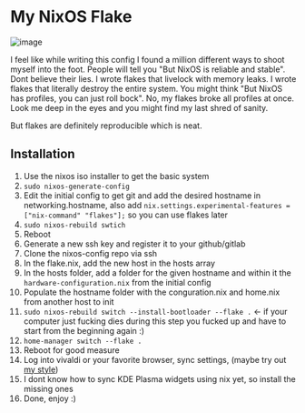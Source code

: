 # My NixOS Flake

![image](https://github.com/user-attachments/assets/d01d1363-8a59-4cd7-8c2c-b340982a4fc8)

I feel like while writing this config I found a million different ways to shoot myself into the foot. People will tell you "But NixOS is reliable and stable". Dont believe their lies. I wrote flakes that livelock with memory leaks. I wrote flakes that literally destroy the entire system. You might think "But NixOS has profiles, you can just roll bock". No, my flakes broke all profiles at once. Look me deep in the eyes and you might find my last shred of sanity.

But flakes are definitely reproducible which is neat.

## Installation

1. Use the nixos iso installer to get the basic system
2. `sudo nixos-generate-config`
3. Edit the initial config to get git and add the desired hostname in networking.hostname, also add `nix.settings.experimental-features = ["nix-command" "flakes"];` so you can use flakes later
4. `sudo nixos-rebuild swtich`
5. Reboot
6. Generate a new ssh key and register it to your github/gitlab
7. Clone the nixos-config repo via ssh
8. In the flake.nix, add the new host in the hosts array
9. In the hosts folder, add a folder for the given hostname and within it the `hardware-configuration.nix` from the initial config
10. Populate the hostname folder with the conguration.nix and home.nix from another host to init
11. `sudo nixos-rebuild switch --install-bootloader --flake .` <- if your computer just fucking dies during this step you fucked up and have to start from the beginning again :)
12. `home-manager switch --flake .`
13. Reboot for good measure
14. Log into vivaldi or your favorite browser, sync settings, (maybe try out [my style](https://github.com/jnccd/vivaldi-style))
15. I dont know how to sync KDE Plasma widgets using nix yet, so install the missing ones
16. Done, enjoy :)
